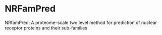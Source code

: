 # NRFamPred
NRfamPred: A proteome-scale two level method for prediction of nuclear receptor proteins and their sub-families
